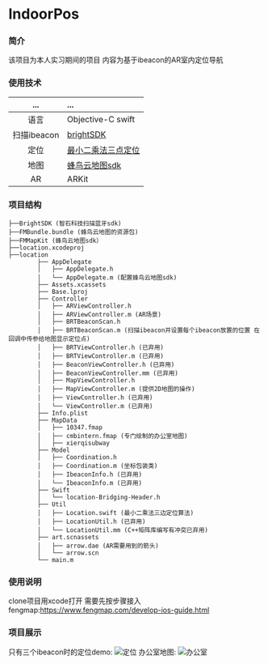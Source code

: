 # IndoorPos
### 简介
该项目为本人实习期间的项目 内容为基于ibeacon的AR室内定位导航

### 使用技术
... | ... 
:---:|:---
语言|Objective-C swift
扫描ibeacon | [brightSDK](https://github.com/BrightBeacon/BrightBeacon_iOS_SDK)
定位 | [最小二乘法三点定位](http://www.docin.com/p-813893113.html)
地图 | [蜂鸟云地图sdk](https://www.fengmap.com/develop-ios-guide.html)
AR | ARKit

### 项目结构
```
├──BrightSDK (智石科技扫描蓝牙sdk)
├──FMBundle.bundle (蜂鸟云地图的资源包)
├──FMMapKit (蜂鸟云地图sdk）
├──location.xcodeproj
├──location	
		├── AppDelegate
		│   ├── AppDelegate.h
		│   └── AppDelegate.m (配置蜂鸟云地图sdk)
		├── Assets.xcassets
		├── Base.lproj
		├── Controller
		│   ├── ARViewController.h 
		│   ├── ARViewController.m (AR场景)
		│   ├── BRTBeaconScan.h 
		│   ├── BRTBeaconScan.m (扫描ibeacon并设置每个ibeacon放置的位置 在回调中传参给地图显示定位点)
		│   ├── BRTViewController.h (已弃用)
		│   ├── BRTViewController.m (已弃用)
		│   ├── BeaconViewController.h (已弃用)
		│   ├── BeaconViewController.mm (已弃用)
		│   ├── MapViewController.h
		│   ├── MapViewController.m (提供2D地图的操作)
		│   ├── ViewController.h (已弃用)
		│   └── ViewController.m (已弃用)
		├── Info.plist 
		├── MapData
		│   ├── 10347.fmap
		│   ├── cmbintern.fmap (专门绘制的办公室地图)
		│   ├── xierqisubway
		├── Model
		│   ├── Coordination.h 
		│   ├── Coordination.m (坐标包装类)
		│   ├── IbeaconInfo.h (已弃用)
		│   └── IbeaconInfo.m (已弃用)
		├── Swift
		│   └── location-Bridging-Header.h
		├── Util
		│   ├── Location.swift (最小二乘法三边定位算法)
		│   ├── LocationUtil.h (已弃用)
		│   └── LocationUtil.mm (C++矩阵库编写有冲突已弃用)
		├── art.scnassets
		│   ├── arrow.dae (AR需要用到的箭头)
		│   └── arrow.scn
		└── main.m
```

### 使用说明
clone项目用xcode打开 
需要先按步骤接入fengmap:https://www.fengmap.com/develop-ios-guide.html

### 项目展示
只有三个ibeacon时的定位demo:
![定位](https://github.com/jacklightChen/Indoorpos/blob/master/demopicture/point.png)
办公室地图:
![办公室](https://github.com/jacklightChen/Indoorpos/blob/master/demopicture/office.jpg)
